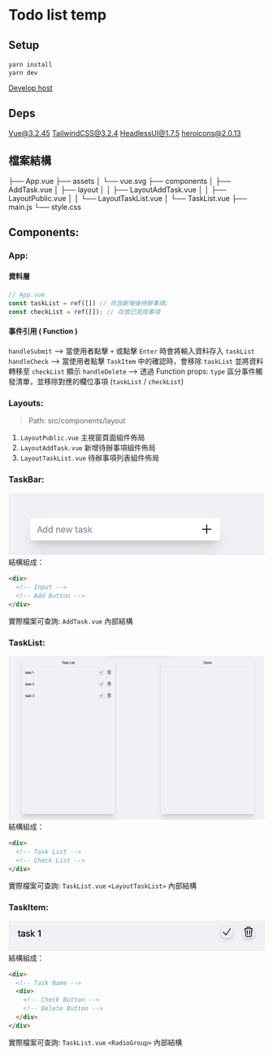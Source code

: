 # Todo list temp
## Setup
```script
yarn install
yarn dev
```
[Develop host](http://localhost:3000)

## Deps
Vue@3.2.45
TailwindCSS@3.2.4
HeadlessUI@1.7.5
heroicons@2.0.13

## 檔案結構
├── App.vue
├── assets
│  └── vue.svg
├── components
│  ├── AddTask.vue
│  ├── layout
│  │  ├── LayoutAddTask.vue
│  │  ├── LayoutPublic.vue
│  │  └── LayoutTaskList.vue
│  └── TaskList.vue
├── main.js
└── style.css

## Components:

### App:
#### 資料層
```js
// App.vue
const taskList = ref([]) // 存放新增後待辦事項;
const checkList = ref([]); // 存放已完成事項
```
#### 事件引用 ( Function )
`handleSubmit` --> 當使用者點擊 `+` 或點擊 `Enter` 時會將輸入資料存入 `taskList`
`handleCheck` --> 當使用者點擊 `TaskItem` 中的確認時，會移除 `taskList` 並將資料轉移至 `checkList` 顯示
`handleDelete` --> 透過 Function props: `type` 區分事件觸發清單，並移除對應的欄位事項 (`taskList` / `checkList`)
### Layouts:
> Path: src/components/layout
1. `LayoutPublic.vue` 主視窗頁面組件佈局
2. `LayoutAddTask.vue` 新增待辦事項組件佈局
3. `LayoutTaskList.vue` 待辦事項列表組件佈局
### TaskBar:
![TaskBar](/screenshot/TaskBar.png)
結構組成：
```html
<div>
  <!-- Input -->
  <!-- Add Button -->
</div>
```
實際檔案可查詢: `AddTask.vue` 內部結構
### TaskList:
![TaskList](/screenshot//TaskList.png)
結構組成：
```html
<div>
  <!-- Task List -->
  <!-- Check List -->
</div>
```
實際檔案可查詢: `TaskList.vue` `<LayoutTaskList>` 內部結構

### TaskItem:
![TaskItem](/screenshot/TaskItem.png)
結構組成：
```html
<div>
  <!-- Task Name -->
  <div>
    <!-- Check Button -->
    <!-- Delete Button -->
  </div>
</div>
```
實際檔案可查詢: `TaskList.vue` `<RadioGroup>` 內部結構
